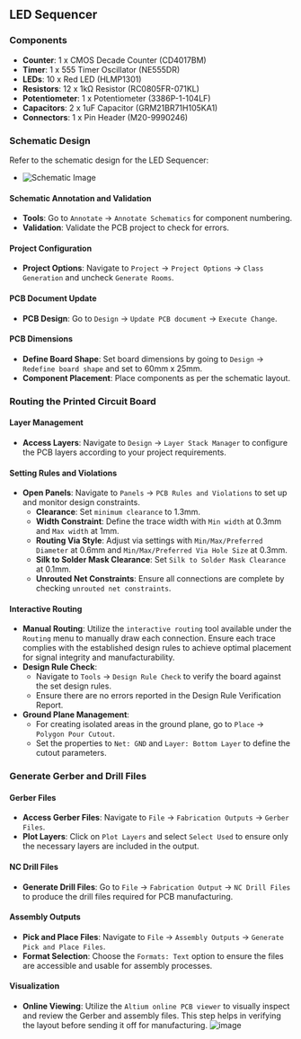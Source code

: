 ## LED Sequencer
### Components
- **Counter**: 1 x CMOS Decade Counter (CD4017BM)
- **Timer**: 1 x 555 Timer Oscillator (NE555DR)
- **LEDs**: 10 x Red LED (HLMP1301)
- **Resistors**: 12 x 1kΩ Resistor (RC0805FR-071KL)
- **Potentiometer**: 1 x Potentiometer (3386P-1-104LF)
- **Capacitors**: 2 x 1uF Capacitor (GRM21BR71H105KA1)
- **Connectors**: 1 x Pin Header (M20-9990246)
### Schematic Design
Refer to the schematic design for the LED Sequencer:
- ![Schematic Image](https://github.com/ChenyiAXu/Altium_Project/assets/115749117/abd701cd-4b6c-4016-aae6-f6be64e9ce6b)
#### Schematic Annotation and Validation
- **Tools**: Go to `Annotate` -> `Annotate Schematics` for component numbering.
- **Validation**: Validate the PCB project to check for errors.
#### Project Configuration
- **Project Options**: Navigate to `Project` -> `Project Options` -> `Class Generation` and uncheck `Generate Rooms`.
#### PCB Document Update
- **PCB Design**: Go to `Design` -> `Update PCB document` -> `Execute Change`.
#### PCB Dimensions
- **Define Board Shape**: Set board dimensions by going to `Design` -> `Redefine board shape` and set to 60mm x 25mm.
- **Component Placement**: Place components as per the schematic layout.
### Routing the Printed Circuit Board
#### Layer Management
- **Access Layers**: Navigate to `Design` -> `Layer Stack Manager` to configure the PCB layers according to your project requirements.

#### Setting Rules and Violations
- **Open Panels**: Navigate to `Panels` -> `PCB Rules and Violations` to set up and monitor design constraints.
  - **Clearance**: Set `minimum clearance` to 1.3mm.
  - **Width Constraint**: Define the trace width with `Min width` at 0.3mm and `Max width` at 1mm.
  - **Routing Via Style**: Adjust via settings with `Min/Max/Preferred Diameter` at 0.6mm and `Min/Max/Preferred Via Hole Size` at 0.3mm.
  - **Silk to Solder Mask Clearance**: Set `Silk to Solder Mask Clearance` at 0.1mm.
  - **Unrouted Net Constraints**: Ensure all connections are complete by checking `unrouted net constraints`.

#### Interactive Routing
- **Manual Routing**: Utilize the `interactive routing` tool available under the `Routing` menu to manually draw each connection. Ensure each trace complies with the established design rules to achieve optimal placement for signal integrity and manufacturability.
- **Design Rule Check**: 
  - Navigate to `Tools` -> `Design Rule Check` to verify the board against the set design rules.
  - Ensure there are no errors reported in the Design Rule Verification Report.
- **Ground Plane Management**:
  - For creating isolated areas in the ground plane, go to `Place` -> `Polygon Pour Cutout`.
  - Set the properties to `Net: GND` and `Layer: Bottom Layer` to define the cutout parameters.

### Generate Gerber and Drill Files

#### Gerber Files
- **Access Gerber Files**: Navigate to `File` -> `Fabrication Outputs` -> `Gerber Files`.
- **Plot Layers**: Click on `Plot Layers` and select `Select Used` to ensure only the necessary layers are included in the output.

#### NC Drill Files
- **Generate Drill Files**: Go to `File` -> `Fabrication Output` -> `NC Drill Files` to produce the drill files required for PCB manufacturing.

#### Assembly Outputs
- **Pick and Place Files**: Navigate to `File` -> `Assembly Outputs` -> `Generate Pick and Place Files`.
- **Format Selection**: Choose the `Formats: Text` option to ensure the files are accessible and usable for assembly processes.

#### Visualization
- **Online Viewing**: Utilize the `Altium online PCB viewer` to visually inspect and review the Gerber and assembly files. This step helps in verifying the layout before sending it off for manufacturing.
![image](https://github.com/ChenyiAXu/Altium_Project/assets/115749117/d10116bd-7813-4b8f-9cf1-79dbe39d1422)



